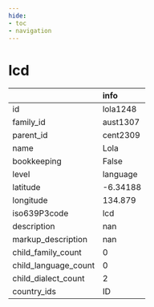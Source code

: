 ```yaml
---
hide:
- toc
- navigation
---
```

# lcd
|                      | info     |
|:---------------------|:---------|
| id                   | lola1248 |
| family_id            | aust1307 |
| parent_id            | cent2309 |
| name                 | Lola     |
| bookkeeping          | False    |
| level                | language |
| latitude             | -6.34188 |
| longitude            | 134.879  |
| iso639P3code         | lcd      |
| description          | nan      |
| markup_description   | nan      |
| child_family_count   | 0        |
| child_language_count | 0        |
| child_dialect_count  | 2        |
| country_ids          | ID       |